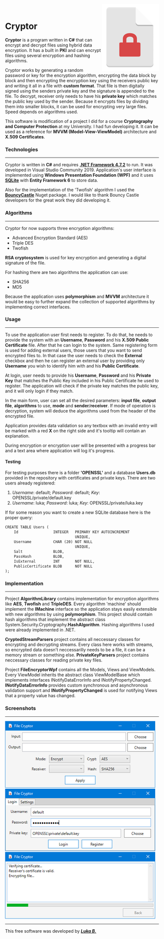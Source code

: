 <img align="right" src="https://github.com/Valyreon/cryptor-wpf-project/blob/master/FileEncryptorWpf/cryptLogoSmaller.PNG?raw=true"><img>
# Cryptor

**Cryptor** is a program written in **C#** that can encrypt and decrypt files using hybrid data encryption. It has a 
built in **PKI** and can encrypt files using several encryption and hashing algorithms.

Cryptor works by generating a random password or key for the encryption algorithm, encrypting the data block by block and then encrypting the encryption key using
the receivers public key and writing it all in a file with **custom format**. That file is then digitally signed using the senders private key and the signature is appended to
the file. To decrypt, receiver only needs to have his **private key** which matches the public key used by the sender. Because it encrypts files by dividing them into smaller
blocks, it can be used for encrypting very large files. Speed depends on algorithms used.

This software is modification of a project I did for a course **Cryptography and Computer Protection** at my University. I had fun developing it. It can be used
as a reference for **MVVM (Model-View-ViewModel)** architecture and **X.509 Certificates**.

### Technologies
---
Cryptor is written in **C#** and requires **[.NET Framework 4.7.2](https://dotnet.microsoft.com/download/thank-you/net472)** to run. It was developed in Visual Studio Community 2019.
Application's user interface is implemented using **Windows Presentation Foundation (WPF)** and it uses **[SQLite](https://www.sqlite.org/index.html)** with **Entity Framework 6**
to store data.

Also for the implementation of the 'Twofish' algorithm I used the **[BouncyCastle](https://www.nuget.org/packages/BouncyCastle/)** Nuget package. I would like to thank Bouncy Castle 
developers for the great work they did developing it.

### Algorithms
---

Cryptor for now supports three encryption algorithms: 
* Advanced Encryption Standard (AES)
* Triple DES
* Twofish

**RSA cryptosystem** is used for key encryption and generating a digital signature of the file.

For hashing there are two algorithms the application can use:
* SHA256
* MD5

Because the application uses **polymorphism** and **MVVM** architecture it would be easy to further expand the collection of supported algorithms by implementing correct interfaces.

### Usage
---
To use the application user first needs to register. To do that, he needs to provide the system with an **Username**, **Password** and his **X.509 Public Certificate** file.
After that he can login to the system. Same registering form is used for adding external users, those users that you want to send encrypted files to. In that case the user needs to check
the **External** checkbox and then he can register an external user by providing only **Username** you wish to identify him with and his **Public Certificate**.

At login, user needs to provide his **Username**, **Password** and his **Private Key** that matches the Public Key included in his Public Certificate he used to register. The application will
check if the private key matches the public key, and it will only login if they match.

In the main form, user can set all the desired parameters: **input file**, **output file**, **algorithms** to use, **mode** and **sender**/**receiver**. If mode of operation is decryption, system will deduce the algorithms
used from the header of the encrypted file.

Application provides data validation so any textbox with an invalid entry will be marked with a red **X** on the right side and it's
tooltip will contain an explanation.

During encryption or encryption user will be presented with a progress bar and a text area where application will log it's progress.

#### Testing

For testing purposes there is a folder **'OPENSSL'** and a database **Users.db** provided in the repository with certificates and private keys. There are two users already registered:
1. *Username*: default; *Password*: default; *Key*: OPENSSL/private/default.key
2. *Username*: luka; *Password*: luka; *Key*: OPENSSL/private/luka.key

If for some reason you want to create a new SQLite database here is the proper query:
~~~~
CREATE TABLE Users (
    Id                INTEGER   PRIMARY KEY AUTOINCREMENT
                                UNIQUE,
    Username          CHAR (20) NOT NULL
                                UNIQUE,
    Salt              BLOB,
    PassHash          BLOB,
    IsExternal        INT       NOT NULL,
    PublicCertificate BLOB      NOT NULL
);
~~~~

### Implementation
---
Project **AlgorithmLibrary** contains implementation for encryption algorithms like **AES**, **Twofish** and **TripleDES**. Every algorithm 'machine' should
implement the **IMachine** interface so the application stays easily extensible with new algorithms by using **polymorphism**. This project should contain hash algorithms that implement 
the abstract class System.Security.Cryptography.**HashAlgorithm**. Hashing algorithms I used were already implemented in .NET.

**CryptedStreamParsers** project contains all neccessary classes for encrypting and decrypting streams. Every class here works with streams, so encrypted data doesn't neccessarilly needs to be
a file, it can be a memory stream or something else. **PrivateKeyParsers** project contains neccessary classes for reading private key files.

Project **FileEncryptorWpf** contains all the Models, Views and ViewModels. Every ViewModel inherits the abstract class
ViewModelBase which implements interfaces INotifyDataErrorInfo and INotifyPropertyChanged. **INotifyDataErrorInfo** provides
custom synchronous and asynchronous validation support and **INotifyPropertyChanged** is used for notifying Views that a property value has changed.

### Screenshots
---

<img src="https://github.com/Valyreon/cryptor-wpf-project/blob/master/cryptor-main-form.PNG?raw=true"><img>
<img src="https://github.com/Valyreon/cryptor-wpf-project/blob/master/cryptor-login.PNG?raw=true"><img>
<img src="https://github.com/Valyreon/cryptor-wpf-project/blob/master/cryptor-output.PNG?raw=true"><img>

----
This free software was developed by <i><strong><a href="https://www.linkedin.com/in/luka-budrak/">Luka B.</a></strong></i>